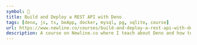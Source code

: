 ```yaml
---
symbol: 📖
title: Build and Deploy a REST API with Deno
tags: [deno, js, ts, beApp, docker, mysql, pg, sqlite, course]
url: https://www.newline.co/courses/build-and-deploy-a-rest-api-with-deno
description: A course on Newline.co where I teach about Deno and how to crate and deploy a REST API from scratch.
---
```

